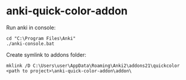 # anki-quick-color-addon


Run anki in console:

    cd "C:\Program Files\Anki"
    ./anki-console.bat

Create symlink to addons folder:

    mklink /D C:\Users\user\AppData\Roaming\Anki2\addons21\quickcolor <path to project>\anki-quick-color-addon\addon\
